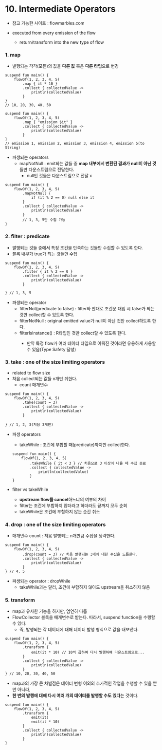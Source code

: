# 10. Intermediate Operators

* 참고 가능한 사이트 : flowmarbles.com

* executed from every emission of the flow
  * return/transform into the new type of flow

### 1. map
* 발행되는 각각(모든)의 값을 **다른 값** 혹은 **다른 타입**으로 변경
```
suspend fun main() {
    flowOf(1, 2, 3, 4, 5)
        .map { it * 10 }
        .collect { collectedValue ->
            println(collectedValue)
        }
}
// 10, 20, 30, 40, 50
```

```
suspend fun main() {
    flowOf(1, 2, 3, 4, 5)
        .map { "emission $it" }
        .collect { collectedValue ->
            println(collectedValue)
        }
}
// emission 1, emission 2, emission 3, emission 4, emission 5(to String)
```

* 파생되는 operators
  * mapNotNull : emit되는 값들 중 **map 내부에서 변환된 결과가 null이 아닌 것**들만 다운스트림으로 전달한다.
    * null인 것들은 다운스트림으로 전달 x
```
suspend fun main() {
    flowOf(1, 2, 3, 4, 5)
        .mapNotNull {
            if (it % 2 == 0) null else it
        }
        .collect { collectedValue ->
            println(collectedValue)
        }
        // 1, 3, 5만 수집 가능
}
```

### 2. filter : predicate
* 발행되는 것들 중에서 특정 조건을 만족하는 것들만 수집할 수 있도록 한다.
* 블록 내부가 true가 되는 것들만 수집
```
suspend fun main() {
    flowOf(1, 2, 3, 4, 5)
        .filter { it % 2 == 0 }
        .collect { collectedValue ->
            println(collectedValue)
        }

} // 1, 3, 5
```

* 파생되는 operator
  * filterNot(predicate to false) : filter와 반대로 조건문 대입 시 false가 되는 것만 collect할 수 있도록 한다.
  * filterNotNull : original emitted value가 null이 아닌 것만 collect하도록 한다.
  * filterIsInstance<R>() : R타입인 것만 collect할 수 있도록 한다.
    * 만약 특정 flow가 여러 데이터 타입으로 이뤄진 것이라면 유용하게 사용할 수 있음(Type Safety 달성)

### 3. take : one of the size limiting operators
* related to flow size
* 처음 collect되는 값들 n개만 취한다.
  * count 매개변수

```
suspend fun main() {
    flowOf(1, 2, 3, 4, 5)
        .take(count = 3)
        .collect { collectedValue ->
            println(collectedValue)
        }

} // 1, 2, 3(처음 3개만)
```

* 파생 operators
  * takeWhile : 조건에 부합할 때(predicate)까지만 collect한다.
  ```
  suspend fun main() {
      flowOf(1, 2, 3, 4, 5)
          .takeWhile { it < 3 } // 처음으로 3 이상이 나올 때 수집 종료
          .collect { collectedValue ->
              println(collectedValue)
          }
  }
  ```
  
* filter vs takeWhile
  * **upstream flow를 cancel**하느냐의 여부의 차이
  * filter는 조건에 부합하지 않더라고 하더라도 끝까지 모두 순회
  * takeWhile은 조건에 부합하지 않는 순간 취소

### 4. drop : one of the size limiting operators
* 매개변수 count : 처음 발행되는 n개만큼 수집을 생략한다.
```
suspend fun main() {
    flowOf(1, 2, 3, 4, 5)
        .drop(count = 3) // 처음 발행되는 3개에 대한 수집을 드롭한다.
        .collect { collectedValue ->
            println(collectedValue)
        }
} // 4, 5
```

* 파생되는 operator : dropWhile
  * takeWhile과는 달리, 조건에 부합하지 않아도 upstream을 취소하지 않음

### 5. transform
* map과 유사한 기능을 하지만, 엄연히 다름
* FlowCollector 블록을 매개변수로 받는다. 따라서, suspend function을 수행할 수 있다.
  * 즉, 발행되는 각 데이터에 대해 데이터 발행 형식으로 값을 내보낸다.

```
suspend fun main() {
    flowOf(1, 2, 3, 4, 5)
        .transform { 
            emit(it * 10) // 10씩 곱하여 다시 발행하여 다운스트림으로...
        }
        .collect { collectedValue ->
            println(collectedValue)
        }
} // 10, 20, 30, 40, 50
```

* map과의 가장 큰 차별점은 데이터 변형 이외의 추가적인 작업을 수행할 수 있을 뿐만 아니라,
* **한 번의 발행에 대해 다시 여러 개의 데이터를 발행할 수도 있다**는 것이다.
```
suspend fun main() {
    flowOf(1, 2, 3, 4, 5)
        .transform {
            emit(it)
            emit(it * 10)
        }
        .collect { collectedValue ->
            println(collectedValue)
        }
}
```